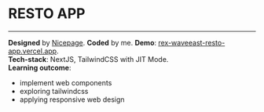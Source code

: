 # RESTO APP

---

**Designed** by [Nicepage](https://nicepage.com/website-templates/preview/our-top-menu-90907?device=desktop). **Coded** by me.
**Demo**: [rex-waveeast-resto-app.vercel.app](https://rex-waveeast-resto-app.vercel.app/).  
**Tech-stack**: NextJS, TailwindCSS with JIT Mode.  
**Learning outcome**:
  - implement web components
  - exploring tailwindcss
  - applying responsive web design  
